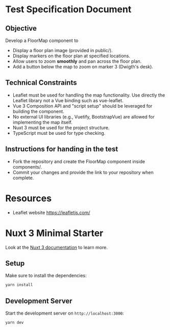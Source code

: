 # Test Specification Document

## Objective

Develop a FloorMap component to
* Display a floor plan image (provided in public/).
* Display markers on the floor plan at specified locations.
* Allow users to zoom **smoothly** and pan across the floor plan.
* Add a button below the map to zoom on marker 3 (Dwigth's desk).

## Technical Constraints
* Leaflet must be used for handling the map functionality. Use directly the Leaflet library not a Vue binding such as vue-leaflet.
* Vue 3 Composition API and "script setup" should be leveraged for building the component.
* No external UI libraries (e.g., Vuetify, BootstrapVue) are allowed for implementing the map itself.
* Nuxt 3 must be used for the project structure.
* TypeScript must be used for type checking.

## Instructions for handing in the test

* Fork the repository and create the FloorMap component inside components/.
* Commit your changes and provide the link to your repository when complete.

# Resources

* Leaflet website https://leafletjs.com/

# Nuxt 3 Minimal Starter

Look at the [Nuxt 3 documentation](https://nuxt.com/docs/getting-started/introduction) to learn more.

## Setup

Make sure to install the dependencies:

```bash
yarn install
```

## Development Server

Start the development server on `http://localhost:3000`:

```bash
yarn dev
```
